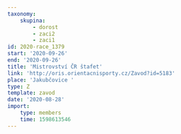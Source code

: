 ```yaml
---
taxonomy:
    skupina:
        - dorost
        - zaci2
        - zaci1
id: 2020-race_1379
start: '2020-09-26'
end: '2020-09-26'
title: 'Mistrovství ČR štafet'
link: 'http://oris.orientacnisporty.cz/Zavod?id=5183'
place: 'Jakubčovice '
type: Z
template: zavod
date: '2020-08-28'
import:
    type: members
    time: 1598613546
---
```


